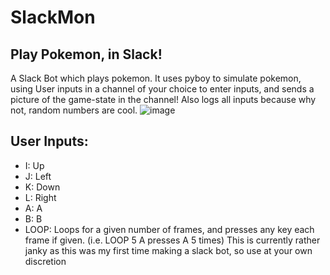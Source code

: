# SlackMon

## Play Pokemon, in Slack!

A Slack Bot which plays pokemon. It uses pyboy to simulate pokemon, using User inputs in a channel of your choice to enter inputs, and sends a picture of the game-state in the channel!
Also logs all inputs because why not, random numbers are cool.
![image](https://github.com/user-attachments/assets/6cf5404d-1a53-4404-b455-76d33a48e06a)
## User Inputs:
- I: Up
- J: Left
- K: Down
- L: Right
- A: A
- B: B
- LOOP: Loops for a given number of frames, and presses any key each frame if given. (i.e. LOOP 5 A presses A 5 times)
This is currently rather janky as this was my first time making a slack bot, so use at your own discretion
